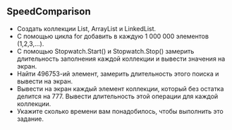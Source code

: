 ﻿## SpeedComparison
* Создать коллекции List, ArrayList и LinkedList.
* С помощью цикла for добавить в каждую 1 000 000 элементов (1,2,3,...).
* С помощью Stopwatch.Start() и Stopwatch.Stop() замерить длительность заполнения каждой коллекции и вывести значения на экран.
* Найти 496753-ий элемент, замерить длительность этого поиска и вывести на экран.
* Вывести на экран каждый элемент коллекции, который без остатка делится на 777. Вывести длительность этой операции для каждой коллекции.
* Укажите сколько времени вам понадобилось, чтобы выполнить это задание.
